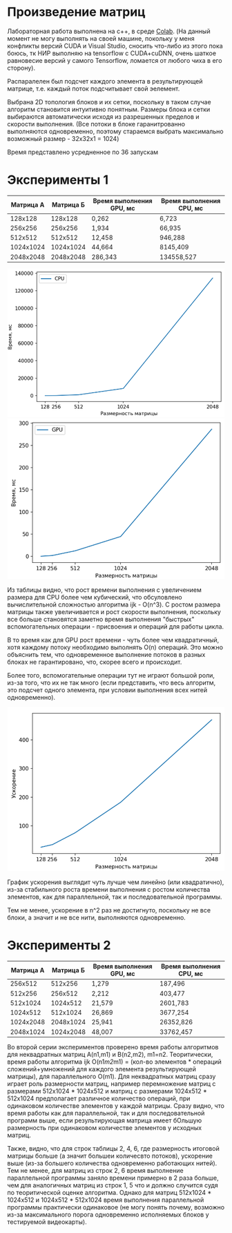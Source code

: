 # Произведение матриц
Лабораторная работа выполнена на c++, в среде [Colab](https://colab.research.google.com/drive/1gCmEf8uAQHqWw6wTte3faJ6xFB_D9mQT?usp=sharing "Код лабораторной на colab"). 
(На данный момент не могу выполнять на своей машине, покольку у меня конфликты версий CUDA и Visual Studio, 
сносить что-либо из этого пока боюсь, тк НИР выполняю на tensorflow с CUDA+cuDNN, очень шаткое равновесие версий у самого Tensorflow,
ломается от любого чиха в его сторону).

Распаралелен был подсчет каждого элемента в результирующей матрице, т.е. каждый поток подсчитывает свой эелемент.

Выбрана 2D топология блоков и их сетки, поскольку в таком случае алгоритм становится интуитивно понятным.
Размеры блока и сетки выбираются автоматически исходя из разрешенных пределов и скорости выполнения. 
(Все потоки в блоке гаранитрованно выполняются одновременно, поэтому стараемся выбрать максимально возможный размер - 32x32x1 = 1024)

Время представлено усредненное по 36 запускам

# Эксперименты 1
Матрица А  	| Матрица Б | Время выполнения GPU, мс 	| Время выполнения CPU, мс 
----------- | --------- | -------------------------	| -----------------------
128х128  	| 128х128	| 0,262 					| 6,723
256х256  	| 256х256	| 1,934						| 66,935
512х512  	| 512х512 	| 12,458 					| 946,288
1024х1024	| 1024х1024	| 44,664 					| 8145,409
2048х2048	| 2048х2048	| 286,343					| 134558,527


![CPU](https://github.com/VadimKolodin/hpc/blob/main/matmul/cpu.png?raw=true)
![GPU](https://github.com/VadimKolodin/hpc/blob/main/matmul/gpu.png?raw=true)


Из таблицы видно, что рост времени выполнения с увеличением размера для CPU более чем кубический, что обсуловлено вычислительной сложностью алгоритма ijk - O(n^3). 
С ростом размера матрицы также увеличивается и рост скорости выполнения, 
поскольку все больше становятся заметно время выполнения "быстрых" вспомогательных операции - присвоения и операций для работы цикла.

В то время как для GPU рост времени - чуть более чем квадратичный, хотя каждому потоку необходимо выполнять O(n) операций. Это можно объяснить тем, 
что одновременное выполнение потоков в разных блоках не гарантировано, что, скорее всего и происходит.

Более того, вспомогательные операции тут не играют большой роли, из-за того, что их не так много 
(если представить, что весь алгоритм, это подсчет одного элемента, при условии выполнения всех нитей одновременно).

![Ускорение](https://github.com/VadimKolodin/hpc/blob/main/matmul/acceleration.png?raw=true)

График ускорения выглядит чуть лучше чем линейно (или квадратично), из-за стабильного роста времени выполнения с ростом количества элементов, как для параллельной, так и последовательной программы.

Тем не менее, ускорение в n^2 раз не достигнуто, поскольку не все блоки, а значит и не все нити, выполняются одновременно.

# Эксперименты 2
Матрица А  	| Матрица Б | Время выполнения GPU, мс 	| Время выполнения CPU, мс 
----------- | --------- | -------------------------	| -----------------------
256х512  	| 512х256	| 1,279						| 187,496
512х256  	| 256х512 	| 2,212 					| 403,477
512х1024	| 1024х512	| 21,579 					| 2601,783
1024х512	| 512х1024	| 26,869 					| 3677,254
1024х2048	| 2048х1024	| 25,941 					| 26352,826
2048х1024	| 1024х2048	| 48,007 					| 33762,457

Во второй серии экспериментов проверено время работы алгоритмов для неквадратных матриц A(n1,m1) и B(n2,m2), m1=n2.
Теоритически, время работы алгоритма ijk O(n1*m2*m1) = (кол-во элементов * операций сложений+умножений для каждого элемента результирующей матрицы), для параллельного O(m1).
Для неквадратных матриц сразу играет роль размерности матриц, например перемножение матриц с размерами 512х1024 * 1024х512 и матриц с размерами 1024х512 * 512х1024
предполагает различное количество операций, при одинаковом количестве элементов у каждой матрицы.
Сразу видно, что время работы как для параллельной, так и для  последовательной программ выше, если результирующая матрица имеет бОльшую размерность при одинаковом количестве элементов у исходных матриц.

Также, видно, что для строк таблицы 2, 4, 6, где размерность итоговой матрицы больше (а значит большеи количесвто потоков), ускорение выше (из-за большего количества одновременно работающих нитей).
Тем не менее, для матриц из строк 2, 6 время выполнение параллельной программы заняло времени примерно в 2 раза больше, чем для аналогичных матриц из строк 1, 5 что и должно случится судя по теоритической оценке алгоритма.
Однако для матриц 512х1024 * 1024х512 и 1024х512 * 512х1024 время выполнения параллельной программы практически одинаковое
(не могу понять почему, возможно из-за максимального порога одновременно исполняемых блоков у тестируемой видеокарты).
